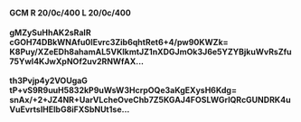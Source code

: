 #### GCM R 20/0c/400 L 20/0c/400
**gMZySuHhAK2sRalR**<br/>**cGOH74DBkWNAfu0IEvrc3Zib6qhtRet6+4/pw90KWZk=**<br/>**K8Puy/XZeEDh8ahamAL5VKlkmtJZ1nXDGJmOk3J6e5YZYBjkuWvRsZfu75Ywl4KJwXpNOf2uv2RNWfAX...**<br/><br/>
**th3Pvjp4y2VOUgaG**<br/>**tP+vS9R9uuH5832kP9uWsW3HcrpOQe3aKgEXysH6Kdg=**<br/>**snAx/+2+JZ4NR+UarVLcheOveChb7Z5KGAJ4FOSLWGrlQRcGUNDRK4uVuEvrtsIHElbG8iFXSbNUt1se...**